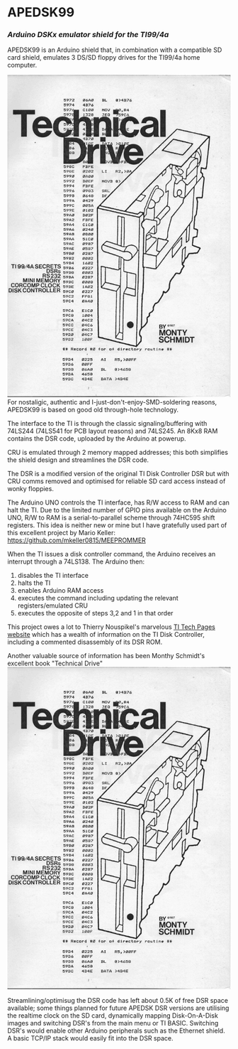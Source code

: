# APEDSK99
### *Arduino DSKx emulator shield for the TI99/4a*

APEDSK99 is an Arduino shield that, in combination with a compatible SD card shield, emulates 3 DS/SD floppy drives 
for the TI99/4a home computer. 

![KiCAS render](img/MS-TechnicalDrive.jpg)
For nostaligic, authentic and I-just-don't-enjoy-SMD-soldering reasons, APEDSK99 is based on good old through-hole technology.

The interface to the TI is through the classic signaling/buffering with 74LS244 (74LS541 for PCB layout reasons) and 74LS245. 
An 8Kx8 RAM contains the DSR code, uploaded by the Arduino at powerup.

CRU is emulated through 2 memory mapped addresses; this both simplifies the shield design and streamlines the DSR code. 

The DSR is a modified version of the original TI Disk Controller DSR but with CRU comms removed and optimised for reliable 
SD card access instead of wonky floppies. 

The Arduino UNO controls the TI interface, has R/W access to RAM and can halt the TI. Due to the limited number of GPIO pins available on the Arduino UNO, R/W to RAM is a serial-to-parallel scheme through 74HC595 shift registers. This idea is neither new or mine but I have gratefully used part of this excellent project by Mario Keller: https://github.com/mkeller0815/MEEPROMMER

When the TI issues a disk controller command, the Arduino receives an interrupt through a 74LS138. The Arduino then:

1. disables the TI interface
2. halts the TI
3. enables Arduino RAM access
4. executes the command including updating the relevant registers/emulated CRU
5. executes the opposite of steps 3,2 and 1 in that order

This project owes a lot to Thierry Nouspikel's marvelous [TI Tech Pages website](http://www.unige.ch/medecine/nouspikel/ti99/disks.htm) which has a wealth of information on the TI Disk Controller, including a commented disassembly of its DSR ROM.

Another valuable source of information has been Monthy Schmidt's excellent book "Technical Drive"
![MS-TechnicalDrive](img/MS-TechnicalDrive.jpg)

Streamlining/optimisug the DSR code has left about 0.5K of free DSR space available; some things planned for future APEDSK DSR versions are utilising the realtime clock on the SD card, dynamically mapping Disk-On-A-Disk images and switching DSR's from the main menu or TI BASIC. Switching DSR's would enable other Arduino peripherals such as the Ethernet shield. A basic TCP/IP stack would easily fit into the DSR space.


